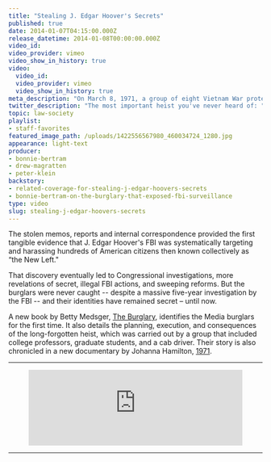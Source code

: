 ```yaml
---
title: "Stealing J. Edgar Hoover's Secrets"
published: true
date: 2014-01-07T04:15:00.000Z
release_datetime: 2014-01-08T00:00:00.000Z
video_id:
video_provider: vimeo
video_show_in_history: true
video:
  video_id:
  video_provider: vimeo
  video_show_in_history: true
meta_description: "On March 8, 1971, a group of eight Vietnam War protestors broke into a Federal Bureau of Investigation field office in Media, Pennsylvania and stole hundreds of government documents that shocked a nation. "
twitter_description: "The most important heist you've never heard of: "
topic: law-society
playlist:
- staff-favorites
featured_image_path: /uploads/1422556567980_460034724_1280.jpg
appearance: light-text
producer:
- bonnie-bertram
- drew-magratten
- peter-klein
backstory:
- related-coverage-for-stealing-j-edgar-hoovers-secrets
- bonnie-bertram-on-the-burglary-that-exposed-fbi-surveillance
type: video
slug: stealing-j-edgar-hoovers-secrets
---
```


The stolen memos, reports and internal correspondence provided the first tangible evidence that J. Edgar Hoover's FBI was systematically targeting and harassing hundreds of American citizens then known collectively as “the New Left."

That discovery eventually led to Congressional investigations, more revelations of secret, illegal FBI actions, and sweeping reforms. But the burglars were never caught -- despite a massive five-year investigation by the FBI -- and their identities have remained secret – until now.

A new book by Betty Medsger, [The Burglary](http://theburglary.com), identifies the Media burglars for the first time. It also details the planning, execution, and consequences of the long-forgotten heist, which was carried out by a group that included college professors, graduate students, and a cab driver. Their story is also chronicled in a new documentary by Johanna Hamilton, [1971](http://www.1971film.com).

* * *

<figure data-type="embed">

<iframe width="100%" height="150" scrolling="no" frameborder="no" src="https://w.soundcloud.com/player/?url=https%3A//api.soundcloud.com/tracks/128688995&amp;auto_play=false&amp;hide_related=false&amp;show_comments=true&amp;show_user=true&amp;show_reposts=false&amp;visual=true"></iframe>

</figure>

* * *

